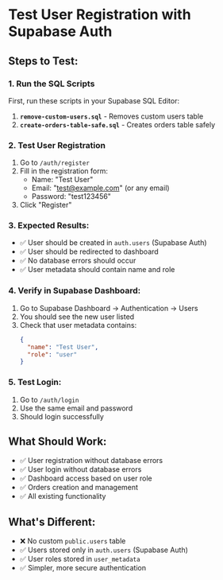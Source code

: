 # Test User Registration with Supabase Auth

## Steps to Test:

### 1. Run the SQL Scripts
First, run these scripts in your Supabase SQL Editor:

1. **`remove-custom-users.sql`** - Removes custom users table
2. **`create-orders-table-safe.sql`** - Creates orders table safely

### 2. Test User Registration
1. Go to `/auth/register`
2. Fill in the registration form:
   - Name: "Test User"
   - Email: "test@example.com" (or any email)
   - Password: "test123456"
3. Click "Register"

### 3. Expected Results:
- ✅ User should be created in `auth.users` (Supabase Auth)
- ✅ User should be redirected to dashboard
- ✅ No database errors should occur
- ✅ User metadata should contain name and role

### 4. Verify in Supabase Dashboard:
1. Go to Supabase Dashboard → Authentication → Users
2. You should see the new user listed
3. Check that user metadata contains:
   ```json
   {
     "name": "Test User",
     "role": "user"
   }
   ```

### 5. Test Login:
1. Go to `/auth/login`
2. Use the same email and password
3. Should login successfully

## What Should Work:
- ✅ User registration without database errors
- ✅ User login without database errors
- ✅ Dashboard access based on user role
- ✅ Orders creation and management
- ✅ All existing functionality

## What's Different:
- ❌ No custom `public.users` table
- ✅ Users stored only in `auth.users` (Supabase Auth)
- ✅ User roles stored in `user_metadata`
- ✅ Simpler, more secure authentication
